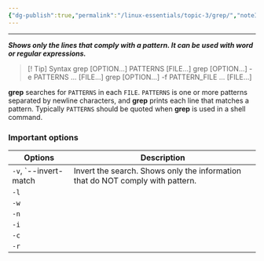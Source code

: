 ```yaml
---
{"dg-publish":true,"permalink":"/linux-essentials/topic-3/grep/","noteIcon":"1"}
---
```


---
___Shows only the lines that comply with a pattern. It can be used with word or regular expressions.___

> [! Tip] Syntax
	  grep [OPTION...] PATTERNS [FILE...]
       grep [OPTION...] -e PATTERNS ... [FILE...]
       grep [OPTION...] -f PATTERN_FILE ... [FILE...]

**grep** searches for `PATTERNS` in each `FILE`.  `PATTERNS` is one or more patterns separated by newline characters, and **grep** prints each line that matches a pattern.  Typically `PATTERNS` should be quoted when **grep** is used in a shell command.

### Important options

| Options               | Description                                                                    |
| --------------------- | ------------------------------------------------------------------------------ |
| `-v`, `--invert-match | Invert the search. Shows only the information that do NOT comply with pattern. |
| `-l`                  |                                                                                |
| `-w`                  |                                                                                |
| `-n`                  |                                                                                |
| `-i`                  |                                                                                |
| `-c`                  |                                                                                |
| `-r`                  |                                                                                |

